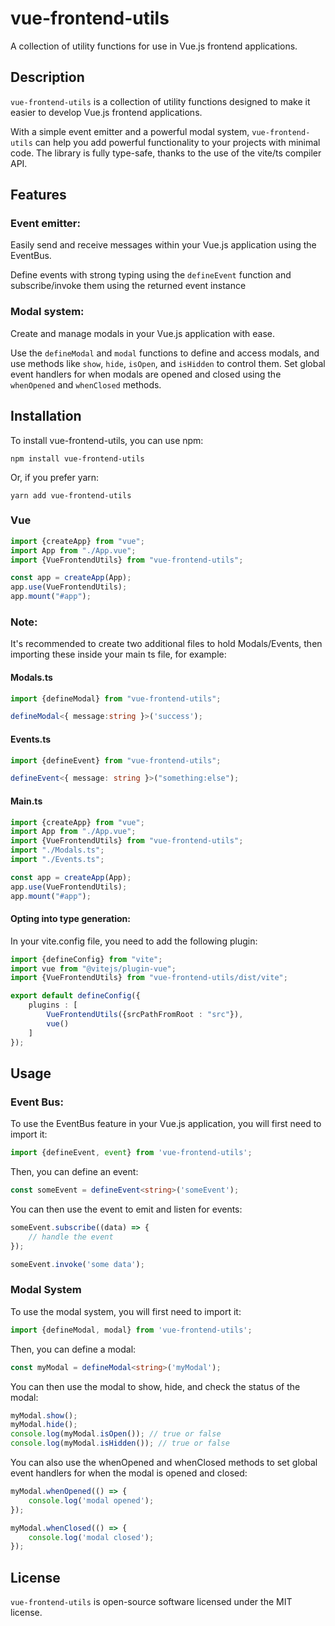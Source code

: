 # vue-frontend-utils

A collection of utility functions for use in Vue.js frontend applications.

## Description

`vue-frontend-utils` is a collection of utility functions designed to make it easier to develop Vue.js frontend applications.

With a simple event emitter and a powerful modal system, `vue-frontend-utils` can help you add powerful functionality to your projects with minimal code. The library is fully type-safe, thanks to the
use of the vite/ts compiler API.

## Features

### Event emitter:

Easily send and receive messages within your Vue.js application using the EventBus. 

Define events with strong typing using the `defineEvent` function and subscribe/invoke them using the returned event instance

### Modal system:

Create and manage modals in your Vue.js application with ease. 

Use the `defineModal` and `modal` functions to define and access modals, and use methods like `show`, `hide`, `isOpen`, and `isHidden` to control them. 
Set global event handlers for when modals are opened and closed using the `whenOpened` and `whenClosed` methods.

## Installation

To install vue-frontend-utils, you can use npm:

```shell
npm install vue-frontend-utils
```

Or, if you prefer yarn:

```shell
yarn add vue-frontend-utils
```

### Vue

```typescript
import {createApp} from "vue";
import App from "./App.vue";
import {VueFrontendUtils} from "vue-frontend-utils";

const app = createApp(App);
app.use(VueFrontendUtils);
app.mount("#app");
```

### Note:
It's recommended to create two additional files to hold Modals/Events, then importing these inside your main ts file, for example:

#### Modals.ts
```typescript
import {defineModal} from "vue-frontend-utils";

defineModal<{ message:string }>('success');
```
#### Events.ts
```typescript
import {defineEvent} from "vue-frontend-utils";

defineEvent<{ message: string }>("something:else");
```

#### Main.ts
```typescript
import {createApp} from "vue";
import App from "./App.vue";
import {VueFrontendUtils} from "vue-frontend-utils";
import "./Modals.ts";
import "./Events.ts";

const app = createApp(App);
app.use(VueFrontendUtils);
app.mount("#app");
```

#### Opting into type generation:

In your vite.config file, you need to add the following plugin:

```typescript
import {defineConfig} from "vite";
import vue from "@vitejs/plugin-vue";
import {VueFrontendUtils} from "vue-frontend-utils/dist/vite";

export default defineConfig({
	plugins : [
		VueFrontendUtils({srcPathFromRoot : "src"}),
		vue()
	]
});
```


## Usage

### Event Bus:

To use the EventBus feature in your Vue.js application, you will first need to import it:

```typescript 
import {defineEvent, event} from 'vue-frontend-utils';
```

Then, you can define an event:

```typescript 
const someEvent = defineEvent<string>('someEvent');
```

You can then use the event to emit and listen for events:

```typescript 
someEvent.subscribe((data) => {
	// handle the event
});

someEvent.invoke('some data');
```

### Modal System

To use the modal system, you will first need to import it:

```typescript 
import {defineModal, modal} from 'vue-frontend-utils';
```

Then, you can define a modal:

```typescript 
const myModal = defineModal<string>('myModal');
```

You can then use the modal to show, hide, and check the status of the modal:

```typescript 
myModal.show();
myModal.hide();
console.log(myModal.isOpen()); // true or false
console.log(myModal.isHidden()); // true or false
```

You can also use the whenOpened and whenClosed methods to set global event handlers for when the modal is opened and closed:

```typescript 
myModal.whenOpened(() => {
	console.log('modal opened');
});

myModal.whenClosed(() => {
	console.log('modal closed');
});
```

## License

`vue-frontend-utils` is open-source software licensed under the MIT license.
